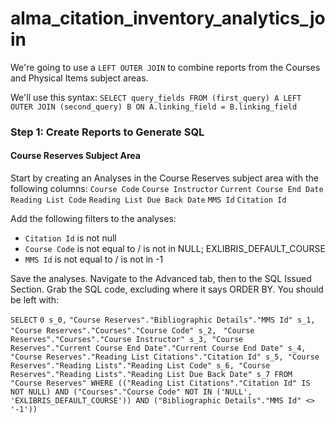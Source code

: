 # alma_citation_inventory_analytics_join
We're going to use a `LEFT OUTER JOIN` to combine reports from the Courses and Physical Items subject areas.

We'll use this syntax:
`SELECT
   query_fields
FROM (first_query) A
LEFT OUTER JOIN (second_query) B
ON A.linking_field = B.linking_field`

### Step 1: Create Reports to Generate SQL
#### Course Reserves Subject Area
Start by creating an Analyses in the Course Reserves subject area with the following columns:
`Course Code` `Course Instructor` `Current Course End Date` `Reading List Code` `Reading List Due Back Date` `MMS Id` `Citation Id`

Add the following filters to the analyses:
- `Citation Id` is not null
- `Course Code` is not equal to / is not in NULL; EXLIBRIS_DEFAULT_COURSE
- `MMS Id` is not equal to / is not in -1

Save the analyses. Navigate to the Advanced tab, then to the SQL Issued Section. Grab the SQL code, excluding where it says ORDER BY. You should be left with:

`SELECT`
   `0 s_0,`
   `"Course Reserves"."Bibliographic Details"."MMS Id" s_1,`
   `"Course Reserves"."Courses"."Course Code" s_2,`
  ` "Course Reserves"."Courses"."Course Instructor" s_3,
   "Course Reserves"."Current Course End Date"."Current Course End Date" s_4,
   "Course Reserves"."Reading List Citations"."Citation Id" s_5,
   "Course Reserves"."Reading Lists"."Reading List Code" s_6,
   "Course Reserves"."Reading Lists"."Reading List Due Back Date" s_7
FROM "Course Reserves"
WHERE
(("Reading List Citations"."Citation Id" IS NOT NULL) AND ("Courses"."Course Code" NOT IN ('NULL', 'EXLIBRIS_DEFAULT_COURSE')) AND ("Bibliographic Details"."MMS Id" <> '-1'))`




